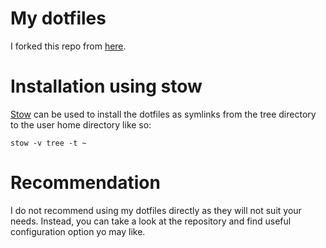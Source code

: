 # My dotfiles

I forked this repo from [here](https://github.com/ArnaudLevaufre/dotfiles).

# Installation using stow

[Stow](https://www.gnu.org/software/stow/) can be used to install the dotfiles
as symlinks from the tree directory to the user home directory like so:

```
stow -v tree -t ~
```

# Recommendation

I do not recommend using my dotfiles directly as they will not suit your needs.
Instead, you can take a look at the repository and find useful configuration
option yo may like.
